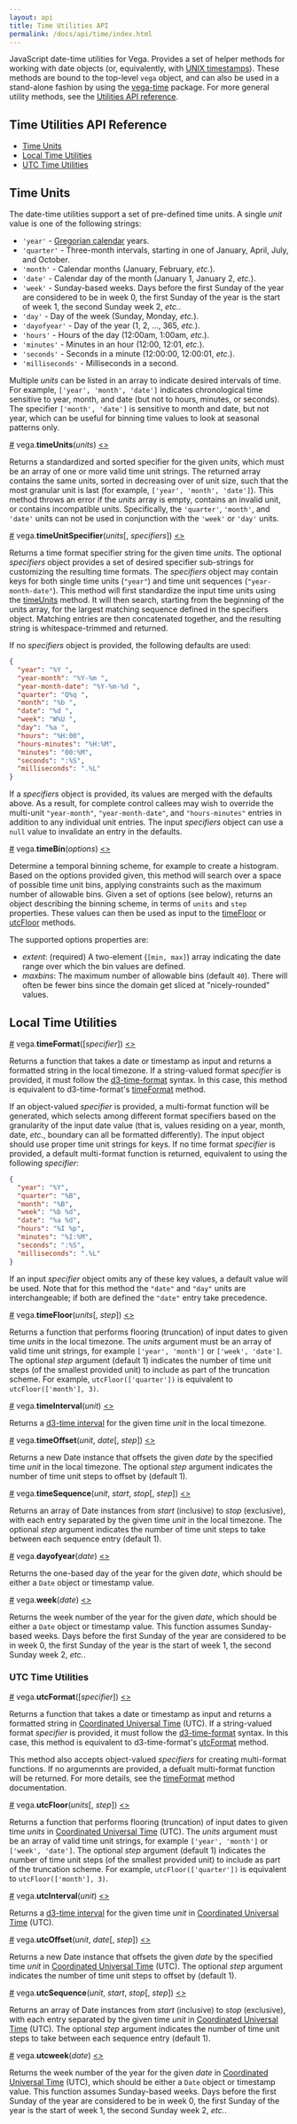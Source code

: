 ```yaml
---
layout: api
title: Time Utilities API
permalink: /docs/api/time/index.html
---
```


JavaScript date-time utilities for Vega. Provides a set of helper methods for working with date objects (or, equivalently, with [UNIX timestamps](https://en.wikipedia.org/wiki/Unix_time)). These methods are bound to the top-level `vega` object, and can also be used in a stand-alone fashion by using the [vega-time](https://github.com/vega/vega/tree/master/packages/vega-time) package. For more general utility methods, see the [Utilities API reference](../util).

## Time Utilities API Reference

- [Time Units](#time-units)
- [Local Time Utilities](#local-time-utilities)
- [UTC Time Utilities](#utc-time-utilities)


## <a name="time-units"></a>Time Units

The date-time utilities support a set of pre-defined time units. A single _unit_ value is one of the following strings:

- `'year'` - [Gregorian calendar](https://en.wikipedia.org/wiki/Gregorian_calendar) years.
- `'quarter'` - Three-month intervals, starting in one of January, April, July, and October.
- `'month'` - Calendar months (January, February, _etc._).
- `'date'` - Calendar day of the month (January 1, January 2, _etc._).
- `'week'` - Sunday-based weeks. Days before the first Sunday of the year are considered to be in week 0, the first Sunday of the year is the start of week 1, the second Sunday week 2, _etc._.
- `'day'` - Day of the week (Sunday, Monday, _etc._).
- `'dayofyear'` - Day of the year (1, 2, ..., 365, _etc._).
- `'hours'` - Hours of the day (12:00am, 1:00am, _etc_.).
- `'minutes'` - Minutes in an hour (12:00, 12:01, _etc_.).
- `'seconds'` - Seconds in a minute (12:00:00, 12:00:01, _etc_.).
- `'milliseconds'` - Milliseconds in a second.

Multiple _units_ can be listed in an array to indicate desired intervals of time. For example, `['year', 'month', 'date']` indicates chronological time sensitive to year, month, and date (but not to hours, minutes, or seconds). The specifier `['month', 'date']` is sensitive to month and date, but not year, which can be useful for binning time values to look at seasonal patterns only.

<a name="timeUnits" href="#timeUnits">#</a>
vega.<b>timeUnits</b>(<i>units</i>)
[<>](https://github.com/vega/vega/blob/master/packages/vega-time/src/units.js "Source")

Returns a standardized and sorted specifier for the given _units_, which must be an array of one or more valid time unit strings. The returned array contains the same units, sorted in decreasing over of unit size, such that the most granular unit is last (for example, `['year', 'month', 'date']`). This method throws an error if the _units_ array is empty, contains an invalid unit, or contains incompatible units. Specifically, the `'quarter'`, `'month'`, and `'date'` units can not be used in conjunction with the `'week'` or `'day'` units.

<a name="timeUnitSpecifier" href="#timeUnitSpecifier">#</a>
vega.<b>timeUnitSpecifier</b>(<i>units</i>[, <i>specifiers</i>])
[<>](https://github.com/vega/vega/blob/master/packages/vega-time/src/format.js "Source")

Returns a time format specifier string for the given time _units_. The optional _specifiers_ object provides a set of desired specifier sub-strings for customizing the resulting time formats. The _specifiers_ object may contain keys for both single time units (`"year"`) and time unit sequences (`"year-month-date"`). This method will first standardize the input time units using the [timeUnits](#timeUnits) method. It will then search, starting from the beginning of the units array, for the largest matching sequence defined in the specifiers object. Matching entries are then concatenated together, and the resulting string is whitespace-trimmed and returned.

If no _specifiers_ object is provided, the following defaults are used:

```json
{
  "year": "%Y ",
  "year-month": "%Y-%m ",
  "year-month-date": "%Y-%m-%d ",
  "quarter": "Q%q ",
  "month": "%b ",
  "date": "%d ",
  "week": "W%U ",
  "day": "%a ",
  "hours": "%H:00",
  "hours-minutes": "%H:%M",
  "minutes": "00:%M",
  "seconds": ":%S",
  "milliseconds": ".%L"
}
```

If a _specifiers_ object is provided, its values are merged with the defaults above. As a result, for complete control callees may wish to override the multi-unit `"year-month"`, `"year-month-date"`, and `"hours-minutes"` entries in addition to any individual unit entries. The input _specifiers_ object can use a `null` value to invalidate an entry in the defaults.

<a name="timeBin" href="#timeBin">#</a>
vega.<b>timeBin</b>(<i>options</i>)
[<>](https://github.com/vega/vega/blob/master/packages/vega-time/src/bin.js "Source")

Determine a temporal binning scheme, for example to create a histogram. Based on the options provided given, this method will search over a space of possible time unit bins, applying constraints such as the maximum number of allowable bins. Given a set of options (see below), returns an object describing the binning scheme, in terms of `units` and `step` properties. These values can then be used as input to the [timeFloor](#timeFloor) or [utcFloor](#utcFloor) methods.

The supported options properties are:

- _extent_: (required) A two-element (`[min, max]`) array indicating the date range over which the bin values are defined.
- _maxbins_: The maximum number of allowable bins (default `40`). There will often be fewer bins since the domain get sliced at "nicely-rounded" values.


## <a name="local-time-utilities"></a>Local Time Utilities

<a name="timeFormat" href="#timeFormat">#</a>
vega.<b>timeFormat</b>([<i>specifier</i>])
[<>](https://github.com/vega/vega/blob/master/packages/vega-time/src/format.js "Source")

Returns a function that takes a date or timestamp as input and returns a formatted string in the local timezone. If a string-valued format _specifier_ is provided, it must follow the [d3-time-format](https://github.com/d3/d3-time-format/#locale_format) syntax. In this case, this method is equivalent to d3-time-format's [timeFormat](https://github.com/d3/d3-time-format/#timeFormat) method.

If an object-valued _specifier_ is provided, a multi-format function will be generated, which selects among different format specifiers based on the granularity of the input date value (that is, values residing on a year, month, date, _etc._, boundary can all be formatted differently). The input object should use proper time unit strings for keys. If no time format _specifier_ is provided, a default multi-format function is returned, equivalent to using the following _specifier_:

```json
{
  "year": "%Y",
  "quarter": "%B",
  "month": "%B",
  "week": "%b %d",
  "date": "%a %d",
  "hours": "%I %p",
  "minutes": "%I:%M",
  "seconds": ":%S",
  "milliseconds": ".%L"
}
```

If an input _specifier_ object omits any of these key values, a default value will be used. Note that for this method the `"date"` and `"day"` units are interchangeable; if both are defined the `"date"` entry take precedence.

<a name="timeFloor" href="#timeFloor">#</a>
vega.<b>timeFloor</b>(<i>units</i>[, <i>step</i>])
[<>](https://github.com/vega/vega/blob/master/packages/vega-time/src/floor.js "Source")

Returns a function that performs flooring (truncation) of input dates to given time _units_ in the local timezone. The _units_ argument must be an array of valid time unit strings, for example `['year', 'month']` or `['week', 'date']`. The optional _step_ argument (default 1) indicates the number of time unit steps (of the smallest provided unit) to include as part of the truncation scheme. For example, `utcFloor(['quarter'])` is equivalent to `utcFloor(['month'], 3)`.

<a name="timeInterval" href="#timeInterval">#</a>
vega.<b>timeInterval</b>(<i>unit</i>)
[<>](https://github.com/vega/vega/blob/master/packages/vega-time/src/interval.js "Source")

Returns a [d3-time interval](https://github.com/d3/d3-time#_interval) for the given time _unit_ in the local timezone.

<a name="timeOffset" href="#timeOffset">#</a>
vega.<b>timeOffset</b>(<i>unit</i>, <i>date</i>[, <i>step</i>])
[<>](https://github.com/vega/vega/blob/master/packages/vega-time/src/interval.js "Source")

Returns a new Date instance that offsets the given _date_ by the specified time _unit_ in the local timezone. The optional _step_ argument indicates the number of time unit steps to offset by (default 1).

<a name="timeSequence" href="#timeSequence">#</a>
vega.<b>timeSequence</b>(<i>unit</i>, <i>start</i>, <i>stop</i>[, <i>step</i>])
[<>](https://github.com/vega/vega/blob/master/packages/vega-time/src/interval.js "Source")

Returns an array of Date instances from _start_ (inclusive) to _stop_ (exclusive), with each entry separated by the given time _unit_ in the local timezone. The optional _step_ argument indicates the number of time unit steps to take between each sequence entry (default 1).

<a name="dayofyear" href="#dayofyear">#</a>
vega.<b>dayofyear</b>(<i>date</i>)
[<>](https://github.com/vega/vega/blob/master/packages/vega-time/src/util.js "Source")

Returns the one-based day of the year for the given _date_, which should be either a `Date` object or timestamp value.

<a name="week" href="#week">#</a>
vega.<b>week</b>(<i>date</i>)
[<>](https://github.com/vega/vega/blob/master/packages/vega-time/src/util.js "Source")

Returns the week number of the year for the given _date_, which should be either a `Date` object or timestamp value. This function assumes Sunday-based weeks. Days before the first Sunday of the year are considered to be in week 0, the first Sunday of the year is the start of week 1, the second Sunday week 2, _etc._.


### <a name="utc-time-utilities"></a>UTC Time Utilities

<a name="utcFormat" href="#utcFormat">#</a>
vega.<b>utcFormat</b>([<i>specifier</i>])
[<>](https://github.com/vega/vega/blob/master/packages/vega-time/src/format.js "Source")

Returns a function that takes a date or timestamp as input and returns a formatted string in [Coordinated Universal Time](https://en.wikipedia.org/wiki/Coordinated_Universal_Time) (UTC). If a string-valued format _specifier_ is provided, it must follow the [d3-time-format](https://github.com/d3/d3-time-format/#locale_format) syntax. In this case, this method is equivalent to d3-time-format's [utcFormat](https://github.com/d3/d3-time-format/#utcFormat) method.

This method also accepts object-valued _specifiers_ for creating multi-format functions. If no argumennts are provided, a defualt multi-format function will be returned. For more details, see the [timeFormat](#timeFormat) method documentation.

<a name="utcFloor" href="#utcFloor">#</a>
vega.<b>utcFloor</b>(<i>units</i>[, <i>step</i>])
[<>](https://github.com/vega/vega/blob/master/packages/vega-time/src/floor.js "Source")

Returns a function that performs flooring (truncation) of input dates to given time _units_ in [Coordinated Universal Time](https://en.wikipedia.org/wiki/Coordinated_Universal_Time) (UTC). The _units_ argument must be an array of valid time unit strings, for example `['year', 'month']` or `['week', 'date']`. The optional _step_ argument (default 1) indicates the number of time unit steps (of the smallest provided unit) to include as part of the truncation scheme. For example, `utcFloor(['quarter'])` is equivalent to `utcFloor(['month'], 3)`.

<a name="utcInterval" href="#utcInterval">#</a>
vega.<b>utcInterval</b>(<i>unit</i>)
[<>](https://github.com/vega/vega/blob/master/packages/vega-time/src/interval.js "Source")

Returns a [d3-time interval](https://github.com/d3/d3-time#_interval) for the given time _unit_ in [Coordinated Universal Time](https://en.wikipedia.org/wiki/Coordinated_Universal_Time) (UTC).

<a name="utcOffset" href="#utcOffset">#</a>
vega.<b>utcOffset</b>(<i>unit</i>, <i>date</i>[, <i>step</i>])
[<>](https://github.com/vega/vega/blob/master/packages/vega-time/src/interval.js "Source")

Returns a new Date instance that offsets the given _date_ by the specified time _unit_ in [Coordinated Universal Time](https://en.wikipedia.org/wiki/Coordinated_Universal_Time) (UTC). The optional _step_ argument indicates the number of time unit steps to offset by (default 1).

<a name="utcSequence" href="#utcSequence">#</a>
vega.<b>utcSequence</b>(<i>unit</i>, <i>start</i>, <i>stop</i>[, <i>step</i>])
[<>](https://github.com/vega/vega/blob/master/packages/vega-time/src/interval.js "Source")

Returns an array of Date instances from _start_ (inclusive) to _stop_ (exclusive), with each entry separated by the given time _unit_ in [Coordinated Universal Time](https://en.wikipedia.org/wiki/Coordinated_Universal_Time) (UTC). The optional _step_ argument indicates the number of time unit steps to take between each sequence entry (default 1).

<a name="utcweek" href="#utcweek">#</a>
vega.<b>utcweek</b>(<i>date</i>)
[<>](https://github.com/vega/vega/blob/master/packages/vega-time/src/util.js "Source")

Returns the week number of the year for the given _date_ in [Coordinated Universal Time](https://en.wikipedia.org/wiki/Coordinated_Universal_Time) (UTC), which should be either a `Date` object or timestamp value. This function assumes Sunday-based weeks. Days before the first Sunday of the year are considered to be in week 0, the first Sunday of the year is the start of week 1, the second Sunday week 2, _etc._.
